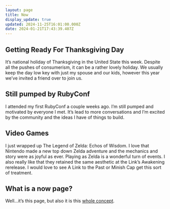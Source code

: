 ```yaml
---
layout: page
title: Now
display_update: true
updated: 2024-11-25T16:01:00.000Z
date: 2024-01-21T17:43:39.407Z
---
```

## Getting Ready For Thanksgiving Day

It’s national holiday of Thanksgiving in the United State this week. Despite all the pushes of consumerism, it can be a rather lovely holiday. We usually keep the day low key with just my spouse and our kids, however this year we’ve invited a friend over to join us.

## Still pumped by RubyConf

I attended my first RubyConf a couple weeks ago. I’m still pumped and motivated by everyone I met. It’s lead to more conversations and I’m excited by the community and the ideas I have of things to build.

## Video Games

I just wrapped up The Legend of Zelda: Echos of Wisdom. I love that Nintendo made a new top down Zelda adventure and the mechanics and story were as joyful as ever. Playing as Zelda is a wonderful turn of events. I also really like that they retained the same aesthetic at the Link’s Awakening rerelease. I would love to see A Link to the Past or Minish Cap get this sort of treatment.

## What is a now page?

Well…it’s this page, but also it is this [whole concept](https://nownownow.com/about).
